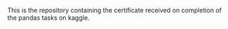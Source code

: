 This is the repository containing the certificate received on completion of the pandas tasks on kaggle.
